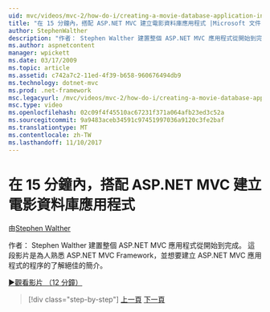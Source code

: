 ```yaml
---
uid: mvc/videos/mvc-2/how-do-i/creating-a-movie-database-application-in-15-minutes-with-aspnet-mvc
title: "在 15 分鐘內，搭配 ASP.NET MVC 建立電影資料庫應用程式 |Microsoft 文件"
author: StephenWalther
description: "作者： Stephen Walther 建置整個 ASP.NET MVC 應用程式從開始到完成。 這部影片是不錯的介紹人員不熟悉 ASP.NET MVC F..."
ms.author: aspnetcontent
manager: wpickett
ms.date: 03/17/2009
ms.topic: article
ms.assetid: c742a7c2-11ed-4f39-b658-960676494db9
ms.technology: dotnet-mvc
ms.prod: .net-framework
msc.legacyurl: /mvc/videos/mvc-2/how-do-i/creating-a-movie-database-application-in-15-minutes-with-aspnet-mvc
msc.type: video
ms.openlocfilehash: 02c09f4f45510ac67231f371a064afb23ed3c52a
ms.sourcegitcommit: 9a9483aceb34591c97451997036a9120c3fe2baf
ms.translationtype: MT
ms.contentlocale: zh-TW
ms.lasthandoff: 11/10/2017
---
```

<a name="creating-a-movie-database-application-in-15-minutes-with-aspnet-mvc"></a>在 15 分鐘內，搭配 ASP.NET MVC 建立電影資料庫應用程式
====================
由[Stephen Walther](https://github.com/StephenWalther)

作者： Stephen Walther 建置整個 ASP.NET MVC 應用程式從開始到完成。 這段影片是為人熟悉 ASP.NET MVC Framework，並想要建立 ASP.NET MVC 應用程式的程序的了解絕佳的簡介。

[&#9654;觀看影片 （12 分鐘）](https://channel9.msdn.com/Blogs/ASP-NET-Site-Videos/creating-a-movie-database-application-in-15-minutes-with-aspnet-mvc)

>[!div class="step-by-step"]
[上一頁](creating-a-tasklist-application-with-aspnet-mvc.md)
[下一頁](understanding-models-views-and-controllers.md)
